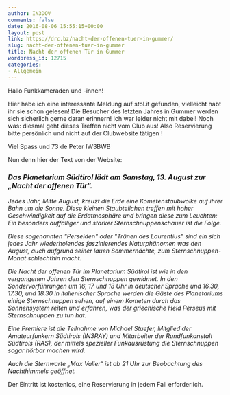 ```yaml
---
author: IN3DOV
comments: false
date: 2016-08-06 15:55:15+00:00
layout: post
link: https://drc.bz/nacht-der-offenen-tuer-in-gummer/
slug: nacht-der-offenen-tuer-in-gummer
title: Nacht der offenen Tür in Gummer
wordpress_id: 12715
categories:
- Allgemein
---
```


Hallo Funkkameraden und -innen!




Hier habe ich eine interessante Meldung auf stol.it gefunden, vielleicht habt ihr sie schon gelesen! Die Besucher des letzten Jahres in Gummer werden sich sicherlich gerne daran erinnern! Ich war leider nicht mit dabei!
Noch was: diesmal geht dieses Treffen nicht vom Club aus! Also Reservierung bitte persönlich und nicht auf der Clubwebsite tätigen !




Viel Spass und 73 de Peter IW3BWB




Nun denn hier der Text von der Website:





### _**Das Planetarium Südtirol lädt am Samstag, 13. August zur „Nacht der offenen Tür“.**_




_Jedes Jahr, Mitte August, kreuzt die Erde eine Kometenstaubwolke auf ihrer Bahn um die Sonne. Diese kleinen Staubteilchen treffen mit hoher Geschwindigkeit auf die Erdatmosphäre und bringen diese zum Leuchten: Ein besonders auffälliger und starker Sternschnuppenschauer ist die Folge._




_Diese sogenannten "Perseiden" oder "Tränen des Laurentius" sind ein sich jedes Jahr wiederholendes faszinierendes Naturphänomen was den August, auch aufgrund seiner lauen Sommernächte, zum Sternschnuppen-Monat schlechthin macht._




_Die Nacht der offenen Tür im Planetarium Südtirol ist wie in den vergangenen Jahren den Sternschnuppen gewidmet. In den Sondervorführungen um 16, 17 und 18 Uhr in deutscher Sprache und 16.30, 17.30, und 18.30 in italienischer Sprache werden die Gäste des Planetariums einige Sternschnuppen sehen, auf einem Kometen durch das Sonnensystem reiten und erfahren, was der griechische Held Perseus mit Sternschnuppen zu tun hat._




_Eine Premiere ist die Teilnahme von Michael Stuefer, Mitglied der Amateurfunkern Südtirols (IN3RAY) und Mitarbeiter der Rundfunkanstalt Südtirols (RAS), der mittels spezieller Funkausrüstung die Sternschnuppen sogar hörbar machen wird._




_Auch die Sternwarte „Max Valier“ ist ab 21 Uhr zur Beobachtung des Nachthimmels geöffnet._


Der Eintritt ist kostenlos, eine Reservierung in jedem Fall erforderlich.

